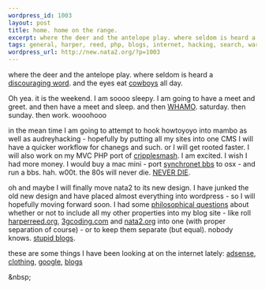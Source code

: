 ```yaml
--- 
wordpress_id: 1003
layout: post
title: home. home on the range.
excerpt: where the deer and the antelope play. where seldom is heard a discouraging word. and the eyes eat cowboys all day. Oh yea. it is the weekend. I am soooo sleepy. I am going to have a meet and greet. and then have a meet and sleep. and t...
tags: general, harper, reed, php, blogs, internet, hacking, search, war, sites, audreyhacking, audrey, coding, source, design, osx, apple, google, wordpress, work, wiki, adsense, mambo
wordpress_url: http://new.nata2.org/?p=1003
---
```

<p>where the deer and the antelope play. where seldom is heard a <a href="http://www.svghd.org/assets/images/pronghorns.jpg" target="_self">discouraging word</a>. and the eyes eat <a href="http://www.ilovethewest.com/swanson/real5.JPG" target="_self">cowboys</a> all day. </p><p>Oh yea. it is the weekend. I am soooo sleepy. I am going to have a meet and greet. and then have a meet and sleep. and then <a href="http://www.google.com/search?sourceid=navclient&amp;ie=UTF-8&amp;rls=GGLD,GGLD:2005-07,GGLD:en&amp;q=WHAMO" target="_self">WHAMO</a>. saturday. then sunday. then work. wooohooo</p><p>in the mean time I am going to attempt to hook howtoyoyo into mambo as well as audreyhacking - hopefully by putting all my sites into one CMS I will have a quicker workflow for chanegs and such. or I will get rooted faster. I will also work on my MVC PHP port of <a href="http://www.cripplesmash.com/" target="_self">cripplesmash</a>. I am excited. I wish I had more money. I would buy a mac mini - port <a href="http://www.synchro.net/" target="_self">synchronet bbs</a> to osx - and run a bbs. hah. w00t. the 80s will never die. <a href="http://www.demonisk.net/oppsett/spaceart/some_places_never_die_1400.jpg" target="_self">NEVER DIE</a>.</p><p>oh and maybe I will finally move nata2 to its new design. I have junked the old new design and have placed almost everything into wordpress - so I will hopefully moving forward soon. I had some <a href="http://www3.mistral.co.uk/stgok/dawn.jpg" target="_self">philosophical questions</a> about whether or not to include all my other properties into my blog site - like roll <a href="http://www.harperreed.org/" target="_self">harperreed.org</a>, <a href="http://www.3gcoding.com/" target="_self">3gcoding.com</a> and <a href="../" target="_self">nata2.org</a> into one (with proper separation of course) - or to keep them separate (but equal). nobody knows. <a href="http://www.cwrl.utexas.edu/~edbauer/blogs/jenny/archives/ann_richards.jpg" target="_self">stupid blogs</a>. </p><p>these are some things I have been looking at on the internet lately: <a href="http://del.icio.us/nata2/adsense" target="_self">adsense</a>, <a href="http://del.icio.us/nata2/clothing" target="_self">clothing</a>, <a href="http://del.icio.us/nata2/google" target="_self">google</a>, <a href="http://del.icio.us/nata2/blogs" target="_self">blogs</a></p><p>&amp;nbsp;</p>
